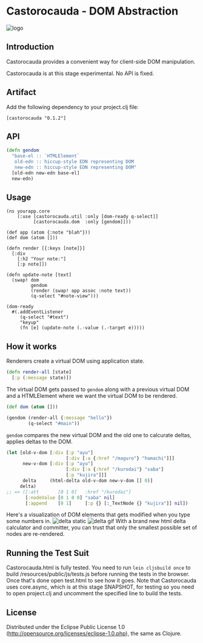 # Castorocauda - DOM Abstraction

![logo](http://d3j5vwomefv46c.cloudfront.net/photos/large/795746565.jpg)

## Introduction

Castorocauda provides a convenient way for client-side DOM manipulation.

Castorocauda is at this stage experimental. No API is fixed.

## Artifact

Add the following dependency to your project.clj file:

```
[castorocauda "0.1.2"]
```


## API

```clojure
(defn gendom
  "base-el :: `HTMLElement`
   old-edn :: hiccup-style EDN representing DOM
   new-edn :: hiccup-style EDN representing DOM"
  [old-edn new-edn base-el]
  new-edn)
```

## Usage

```
(ns yourapp.core
    (:use [castorocauda.util :only [dom-ready q-select]]
          [castorocauda.dom  :only [gendom]]))

(def app (atom {:note "blah"}))
(def dom (atom []))

(defn render [{:keys [note]}]
  [:div
    [:h2 "Your note:"]
    [:p note]])

(defn update-note [text]
  (swap! dom
         gendom
         (render (swap! app assoc :note text))
         (q-select "#note-view")))

(dom-ready
  #(.addEventListener
     (q-select "#text")
     "keyup"
     (fn [e] (update-note (.-value (.-target e)))))
```

## How it works

Renderers create a virtual DOM using application state.

```clojure
(defn render-all [state]
  [:p (:message state)])
```

The virtual DOM gets passed to `gendom` along with a previous virtual DOM and a HTMLElement where we want the virtual DOM to be rendered.

```clojure
(def dom (atom []))

(gendom (render-all {:message "hello"})
        (q-select "#main"))
```

`gendom` compares the new virtual DOM and the old one to calcurate deltas, applies deltas to the DOM.

```clojure
(let [old-v-dom [:div [:p "ayu"]
                      [:div [:a {:href "/maguro"} "hamachi"]]]
      new-v-dom [:div [:p "ayu"]
                      [:div [:a {:href "/kurodai"} "saba"]
                      [:p "kujira"]]]
      delta     (html-delta old-v-dom new-v-dom [] 0)]
     delta)
;; => ([:att       [0 1 0]   :href "/kurodai"]
       [:nodeValue [0 1 0 0] "saba" nil]
       [:append    [0 1]     [:p {} [:_TextNode {} "kujira"]] nil])
```


Here's a visualization of DOM elements that gets modified when you type some numbers in.
![delta static](https://rawgithub.com/ympbyc/castorocauda/master/resources/public/images/castorocauda1.png)
![delta gif](https://rawgithub.com/ympbyc/castorocauda/master/resources/public/images/Castorocauda3.gif)
With a brand new html delta calculator and committer, you can trust that only the smallest possible set of nodes are re-rendered.


## Running the Test Suit

Castorocauda.html is fully tested. You need to run `lein cljsbuild once` to build /resources/public/js/tests.js before running the tests in the browser. Once that's done open test.html to see how it goes. Note that Castorocauda uses core.async, which is at this stage SNAPSHOT, for testing so you need to open project.clj and uncomment the specified line to build the tests.


## License

Distributed under the Eclipse Public License 1.0 (http://opensource.org/licenses/eclipse-1.0.php), the same as Clojure.
